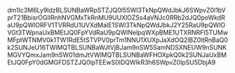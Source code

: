 dm1lc3M6Ly9ldzBLSUNBaWRpSTZJQ0l5SWl3TkNpQWdJbkJ6SWpvZ0l1bVprT21BbisrOGlIRnhNVGMxTkRnMU9UUXlOZSs4aVNJc0RRb2dJQ0poWkdRaU9pQWlORFV1TVRRdU1UVXdMalE1SWl3TkNpQWdJbkJ2Y25RaU9pQWlOVGt3TWpnaUxBMEtJQ0FpYVdRaU9pQWlNelpqWXpBME1UTXRNRFl5TUMwMFptWTNMV0k1TW1RdE5tSTVPV0prTm1NNU1XUXpJaXdOQ2lBZ0ltRnBaQ0k2SUNJeU16TWlMQTBLSUNBaWJtVjBJam9nSW5SamNDSXNEUW9nSUNKMGVYQmxJam9nSW01dmJtVWlMQTBLSUNBaWFHOXpkQ0k2SUNJaUxBMEtJQ0FpY0dGMGFDSTZJQ0lpTEEwS0lDQWlkR3h6SWpvZ0lpSU5DbjA9
